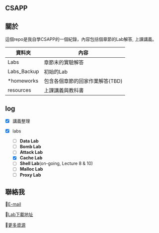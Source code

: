 ## CSAPP

## 關於

這個repo是我自學CSAPP的一個紀錄，內容包括個章節的Lab解答, 上課講義。


| 資料夾      | 內容                                       |
| ------------- | -------------------------------------------- |
| Labs        | 章節末的實驗解答                           |
| Labs_Backup | 初始的Lab                                  |
| *homeworks  | 包含各個章節的回家作業解答(TBD)           |
| resources   | 上課講義與教科書                           |

## log

* [x] 講義整理
* [X] labs

  * [ ] **Data Lab**
  * [ ] **Bomb Lab**
  * [ ] **Attack Lab**
  * [x] **Cache Lab**
  * [ ] **Shell Lab**(on-going, Lecture 8 & 10)
  * [ ] **Malloc Lab**
  * [ ] **Proxy Lab**

## 聯絡我

📌[E-mail](sam5968947@yahoo.com.tw)

📌[Lab下載地址](http://csapp.cs.cmu.edu/3e/students.html)

📌[更多資源](https://equinox-mahogany-b74.notion.site/CMU-15-213-Intro-to-Computer-Systems-c0d76b0ec3f840ff8f5c46113a9b43c3)
